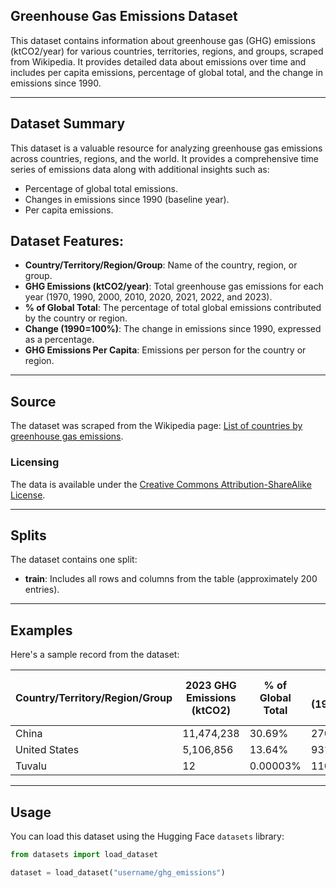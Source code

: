 ## Greenhouse Gas Emissions Dataset

This dataset contains information about greenhouse gas (GHG) emissions (ktCO2/year) for various countries, territories, regions, and groups, scraped from Wikipedia. It provides detailed data about emissions over time and includes per capita emissions, percentage of global total, and the change in emissions since 1990.

---

## Dataset Summary

This dataset is a valuable resource for analyzing greenhouse gas emissions across countries, regions, and the world. It provides a comprehensive time series of emissions data along with additional insights such as:
- Percentage of global total emissions.
- Changes in emissions since 1990 (baseline year).
- Per capita emissions.

## Dataset Features:
- **Country/Territory/Region/Group**: Name of the country, region, or group.
- **GHG Emissions (ktCO2/year)**: Total greenhouse gas emissions for each year (1970, 1990, 2000, 2010, 2020, 2021, 2022, and 2023).
- **% of Global Total**: The percentage of total global emissions contributed by the country or region.
- **Change (1990=100%)**: The change in emissions since 1990, expressed as a percentage.
- **GHG Emissions Per Capita**: Emissions per person for the country or region.

---

## Source

The dataset was scraped from the Wikipedia page: [List of countries by greenhouse gas emissions](https://en.wikipedia.org/wiki/List_of_countries_by_greenhouse_gas_emissions).

### Licensing
The data is available under the [Creative Commons Attribution-ShareAlike License](https://en.wikipedia.org/wiki/Wikipedia:Text_of_Creative_Commons_Attribution-ShareAlike_3.0_Unported_License).

---

## Splits

The dataset contains one split:
- **train**: Includes all rows and columns from the table (approximately 200 entries).

---

## Examples

Here's a sample record from the dataset:

| Country/Territory/Region/Group | 2023 GHG Emissions (ktCO2) | % of Global Total | Change (1990=100%) | 2023 Per Capita Emissions (tCO2) |
|--------------------------------|----------------------------|--------------------|--------------------|-----------------------------------|
| China                          | 11,474,238                | 30.69%            | 270%              | 8.1                               |
| United States                  | 5,106,856                 | 13.64%            | 93%               | 15.3                              |
| Tuvalu                         | 12                        | 0.00003%          | 110%              | 1.0                               |

---

## Usage

You can load this dataset using the Hugging Face `datasets` library:

```python
from datasets import load_dataset

dataset = load_dataset("username/ghg_emissions")
```

